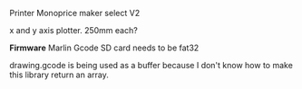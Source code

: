 Printer Monoprice maker select V2

x and y axis plotter. 250mm each?

**Firmware**
Marlin Gcode
SD card needs to be fat32




drawing.gcode is being used as a buffer because I don't know how to make this library return an array.